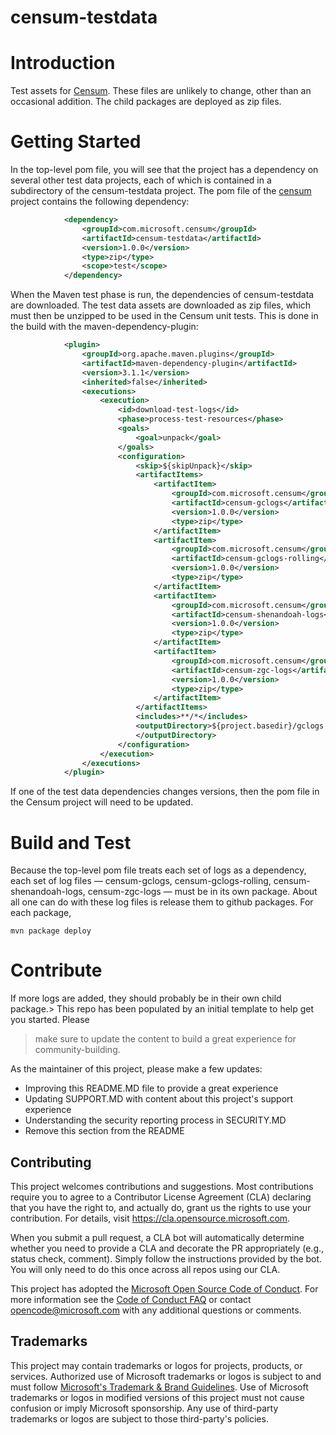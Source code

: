 # censum-testdata

# Introduction
Test assets for [Censum](https://github.com/microsoft/censum). These files are unlikely to change, other than an occasional
addition. The child packages are deployed as zip files. 

# Getting Started
In the top-level pom file, you will see that the project has a dependency on several other test data projects, 
each of which is contained in a subdirectory of the censum-testdata project.
The pom file of the [censum](https://github.com/microsoft/censum) project contains the following dependency:
```xml
            <dependency>
                <groupId>com.microsoft.censum</groupId>
                <artifactId>censum-testdata</artifactId>
                <version>1.0.0</version>
                <type>zip</type>
                <scope>test</scope>
            </dependency>
```
When the Maven test phase is run, the dependencies of censum-testdata are downloaded. The test data assets are downloaded as 
zip files, which must then be unzipped to be used in the Censum unit tests. This is done in the build with the
maven-dependency-plugin:
```xml
            <plugin>
                <groupId>org.apache.maven.plugins</groupId>
                <artifactId>maven-dependency-plugin</artifactId>
                <version>3.1.1</version>
                <inherited>false</inherited>
                <executions>
                    <execution>
                        <id>download-test-logs</id>
                        <phase>process-test-resources</phase>
                        <goals>
                            <goal>unpack</goal>
                        </goals>
                        <configuration>
                            <skip>${skipUnpack}</skip>
                            <artifactItems>
                                <artifactItem>
                                    <groupId>com.microsoft.censum</groupId>
                                    <artifactId>censum-gclogs</artifactId>
                                    <version>1.0.0</version>
                                    <type>zip</type>
                                </artifactItem>
                                <artifactItem>
                                    <groupId>com.microsoft.censum</groupId>
                                    <artifactId>censum-gclogs-rolling</artifactId>
                                    <version>1.0.0</version>
                                    <type>zip</type>
                                </artifactItem>
                                <artifactItem>
                                    <groupId>com.microsoft.censum</groupId>
                                    <artifactId>censum-shenandoah-logs</artifactId>
                                    <version>1.0.0</version>
                                    <type>zip</type>
                                </artifactItem>
                                <artifactItem>
                                    <groupId>com.microsoft.censum</groupId>
                                    <artifactId>censum-zgc-logs</artifactId>
                                    <version>1.0.0</version>
                                    <type>zip</type>
                                </artifactItem>
                            </artifactItems>
                            <includes>**/*</includes>
                            <outputDirectory>${project.basedir}/gclogs
                            </outputDirectory>
                        </configuration>
                    </execution>
                </executions>
            </plugin>

```
If one of the test data dependencies changes versions, then the pom file in the Censum project will need to be updated.

# Build and Test
Because the top-level pom file treats each set of logs as a dependency, each set of log files &mdash; censum-gclogs, censum-gclogs-rolling, 
censum-shenandoah-logs, censum-zgc-logs &mdash; must be in its own package. About all one can do with these log files
is release them to github packages. For each package, 

`mvn package deploy`

# Contribute
If more logs are added, they should probably be in their own child package.> This repo has been populated by an initial template to help get you started. Please
> make sure to update the content to build a great experience for community-building.

As the maintainer of this project, please make a few updates:

- Improving this README.MD file to provide a great experience
- Updating SUPPORT.MD with content about this project's support experience
- Understanding the security reporting process in SECURITY.MD
- Remove this section from the README

## Contributing

This project welcomes contributions and suggestions.  Most contributions require you to agree to a
Contributor License Agreement (CLA) declaring that you have the right to, and actually do, grant us
the rights to use your contribution. For details, visit https://cla.opensource.microsoft.com.

When you submit a pull request, a CLA bot will automatically determine whether you need to provide
a CLA and decorate the PR appropriately (e.g., status check, comment). Simply follow the instructions
provided by the bot. You will only need to do this once across all repos using our CLA.

This project has adopted the [Microsoft Open Source Code of Conduct](https://opensource.microsoft.com/codeofconduct/).
For more information see the [Code of Conduct FAQ](https://opensource.microsoft.com/codeofconduct/faq/) or
contact [opencode@microsoft.com](mailto:opencode@microsoft.com) with any additional questions or comments.

## Trademarks

This project may contain trademarks or logos for projects, products, or services. Authorized use of Microsoft 
trademarks or logos is subject to and must follow 
[Microsoft's Trademark & Brand Guidelines](https://www.microsoft.com/en-us/legal/intellectualproperty/trademarks/usage/general).
Use of Microsoft trademarks or logos in modified versions of this project must not cause confusion or imply Microsoft sponsorship.
Any use of third-party trademarks or logos are subject to those third-party's policies.
